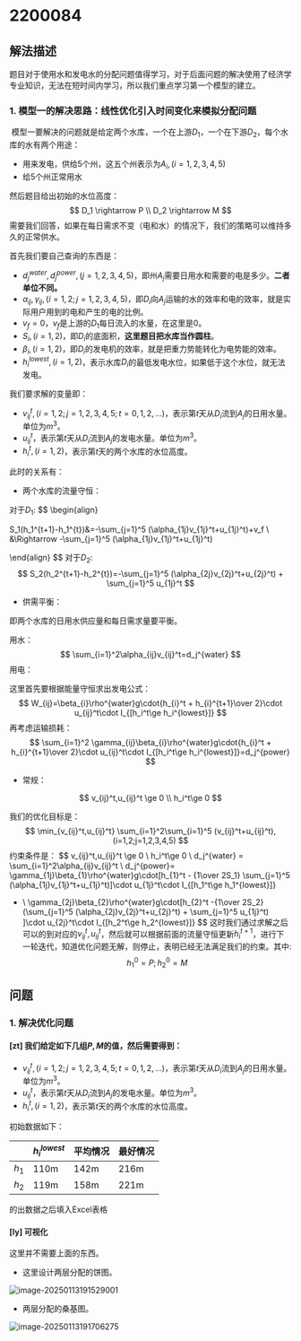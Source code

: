 # 2200084

## 解法描述

​	题目对于使用水和发电水的分配问题值得学习，对于后面问题的解决使用了经济学专业知识，无法在短时间内学习，所以我们重点学习第一个模型的建立。

### 1. 模型一的解决思路：线性优化引入时间变化来模拟分配问题

​	模型一要解决的问题就是给定两个水库，一个在上游$D_1$，一个在下游$D_2$，每个水库的水有两个用途：

- 用来发电，供给5个州，这五个州表示为$A_{i},(i=1,2,3,4,5)$
- 给5个州正常用水

然后题目给出初始的水位高度：
$$
D_1 \rightarrow P \\
D_2 \rightarrow M
$$
需要我们回答，如果在每日需求不变（电和水）的情况下，我们的策略可以维持多久的正常供水。

首先我们要自己查询的东西是：

- $d_j^{water},d_j^{power},(j=1,2,3,4,5)$，即州$A_j$需要日用水和需要的电是多少。**二者单位不同。**
- $\alpha_{ij},\gamma_{ij},(i=1,2;j=1,2,3,4,5)$，即$D_i$向$A_j$运输的水的效率和电的效率，就是实际用户用到的电和产生的电的比例。
- $v_f=0$，$v_f$是上游的$D_1$每日流入的水量，在这里是0。
- $S_i,(i=1,2)$，即$D_i$的底面积，**这里题目把水库当作圆柱**。
- $\beta_i,(i=1,2)$，即$D_i$的发电机的效率，就是把重力势能转化为电势能的效率。
- $h^{lowest}_{i},(i=1,2)$，表示水库$D_i$的最低发电水位，如果低于这个水位，就无法发电。

我们要求解的变量即：

- $v^{t}_{ij},(i=1,2;j=1,2,3,4,5;t=0,1,2,\dots)$，表示第$t$天从$D_i$流到$A_j$的日用水量。单位为$m^3$。
- $u_{ij}^{t}$，表示第$t$天从$D_i$流到$A_j$的发电水量。单位为$m^3$。
- $h_i^t,(i=1,2)$，表示第$t$天的两个水库的水位高度。

此时的关系有：

- 两个水库的流量守恒：

对于$D_1$:
$$
\begin{align}

S_1(h_1^{t+1}-h_1^{t})&=-\sum_{j=1}^5 (\alpha_{1j}v_{1j}^t+u_{1j}^t)+v_f \\
&\Rightarrow -\sum_{j=1}^5 (\alpha_{1j}v_{1j}^t+u_{1j}^t)

\end{align}
$$
对于$D_2$:
$$
S_2(h_2^{t+1}-h_2^{t})=-\sum_{j=1}^5 (\alpha_{2j}v_{2j}^t+u_{2j}^t) + \sum_{j=1}^5 u_{1j}^t
$$

- 供需平衡：

即两个水库的日用水供应量和每日需求量要平衡。

用水：
$$
\sum_{i=1}^2\alpha_{ij}v_{ij}^t=d_j^{water}
$$
用电：

这里首先要根据能量守恒求出发电公式：
$$
W_{ij}=\beta_{i}\rho^{water}g\cdot{h_{i}^t + h_{i}^{t+1}\over 2}\cdot u_{ij}^t\cdot I_{[h_i^t\ge h_i^{lowest}]}
$$
再考虑运输损耗：
$$
\sum_{i=1}^2 \gamma_{ij}\beta_{i}\rho^{water}g\cdot{h_{i}^t + h_{i}^{t+1}\over 2}\cdot u_{ij}^t\cdot I_{[h_i^t\ge h_i^{lowest}]}=d_j^{power}
$$

- 常规：

$$
v_{ij}^t,u_{ij}^t \ge 0 \\
h_i^t\ge 0
$$

我们的优化目标是：
$$
\min_{v_{ij}^t,u_{ij}^t} \sum_{i=1}^2\sum_{i=1}^5 (v_{ij}^t+u_{ij}^t), (i=1,2;j=1,2,3,4,5)
$$
约束条件是：
$$
v_{ij}^t,u_{ij}^t \ge 0 \\
h_i^t\ge 0  \\
d_j^{water} = \sum_{i=1}^2\alpha_{ij}v_{ij}^t \\
d_j^{power}= \gamma_{1j}\beta_{1}\rho^{water}g\cdot[h_{1}^t - {1\over 2S_1} \sum_{j=1}^5 (\alpha_{1j}v_{1j}^t+u_{1j}^t)]\cdot u_{1j}^t\cdot I_{[h_1^t\ge h_1^{lowest}]}
+ \\ \gamma_{2j}\beta_{2}\rho^{water}g\cdot[h_{2}^t -{1\over 2S_2}(\sum_{j=1}^5 (\alpha_{2j}v_{2j}^t+u_{2j}^t) + \sum_{j=1}^5 u_{1j}^t) ]\cdot u_{2j}^t\cdot I_{[h_2^t\ge h_2^{lowest}]}
$$
这时我们通过求解之后可以的到对应的$v_{ij}^t,u_{ij}^t$，然后就可以根据前面的流量守恒更新$h_i^{t+1}$，进行下一轮迭代，知道优化问题无解，则停止，表明已经无法满足我们的约束。其中:
$$
h_1^0=P;h_2^0=M
$$


## 问题

### 1. 解决优化问题

#### [zt] 我们给定如下几组$P,M$​的值，然后需要得到：

- $v^{t}_{ij},(i=1,2;j=1,2,3,4,5;t=0,1,2,\dots)$，表示第$t$天从$D_i$流到$A_j$的日用水量。单位为$m^3$。
- $u_{ij}^{t}$，表示第$t$天从$D_i$流到$A_j$的发电水量。单位为$m^3$。
- $h_i^t,(i=1,2)$，表示第$t$天的两个水库的水位高度。

初始数据如下：

|       | $h_i^{lowest}$ | 平均情况 | 最好情况 |
| ----- | -------------- | -------- | -------- |
| $h_1$ | 110m           | 142m     | 216m     |
| $h_2$ | 119m           | 158m     | 221m     |

的出数据之后填入Excel表格



#### [ly] 可视化

这里并不需要上面的东西。

- 这里设计两层分配的饼图。

![image-20250113191529001](/home/tibless/Documents/Code/MCM-Docs/2022B/2200084/assets/分配图.png)

- 两层分配的桑基图。

![image-20250113191706275](/home/tibless/Documents/Code/MCM-Docs/2022B/2200084/assets/桑基图.png)
